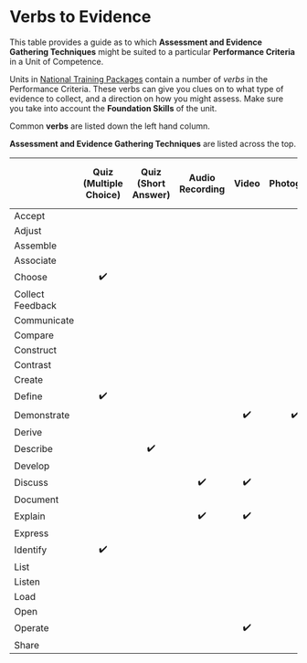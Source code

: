 # Verbs to Evidence
This table provides a guide as to which **Assessment and Evidence Gathering Techniques** might be suited to a particular **Performance Criteria** in a Unit of Competence.

Units in [National Training Packages](https://training.gov.au/Search/Training?SearchTitleOrCode=&IncludeSupersededData=false&TypeAllTrainingComponents=false&TypeTrainingPackages=true&TypeTrainingPackages=false&TypeQualifications=false&TypeAccreditedCourses=false&TypeModule=false&TypeUnitsOfCompetency=false&TypeUnitContextualisations=false&TypeSkillSets=false&nrtSearchSubmit=Search&AdvancedSearch=False&JavaScriptEnabled=true&educationLevel=-99&TaxonomyOccupation=&TaxonomyIndustrySector=&recognisedby=-99) contain a number of *verbs* in the Performance Criteria. These verbs can give you clues on to what type of evidence to collect, and a direction on how you might assess. Make sure you take into account the **Foundation Skills** of the unit.

Common **verbs** are listed down the left hand column.

**Assessment and Evidence Gathering Techniques** are listed across the top.

|                  | Quiz (Multiple Choice) | Quiz (Short Answer) | Audio Recording    | Video              | Photograph         | Blog/Journal       | Asynchronous Discussion | Synchronous Discussion (Recorded) | Oral Questioning (Record Answers) | Observation (with supporting evidence) |
|------------------|:----------------------:|:-------------------:|:------------------:|:------------------:|:------------------:|:------------------:|:-----------------------:|:---------------------------------:|:---------------------------------:|:--------------------------------------:|
| Accept           |                        |                     |                    |                    |                    |                    |                         |                                   |                                   |                                        |
| Adjust           |                        |                     |                    |                    |                    |                    |                         |                                   |                                   |                                        |
| Assemble         |                        |                     |                    |                    |                    |                    |                         |                                   |                                   |                                        |
| Associate        |                        |                     |                    |                    |                    |                    |                         |                                   |                                   |                                        |
| Choose           | :heavy_check_mark:     |                     |                    |                    |                    |                    |                         |                                   |                                   |                                        |
| Collect Feedback |                        |                     |                    |                    |                    |                    |                         |                                   |                                   |                                        |
| Communicate      |                        |                     |                    |                    |                    |                    |                         |                                   |                                   |                                        |
| Compare          |                        |                     |                    |                    |                    |                    |                         |                                   |                                   |                                        |
| Construct        |                        |                     |                    |                    |                    |                    |                         |                                   |                                   |                                        |
| Contrast         |                        |                     |                    |                    |                    |                    |                         |                                   |                                   |                                        |
| Create           |                        |                     |                    |                    |                    |                    |                         |                                   |                                   |                                        |
| Define           | :heavy_check_mark:     |                     |                    |                    |                    |                    |                         |                                   |                                   |                                        |
| Demonstrate      |                        |                     |                    | :heavy_check_mark: | :heavy_check_mark: |                    |                         |                                   |                                   |                                        |
| Derive           |                        |                     |                    |                    |                    |                    |                         |                                   |                                   |                                        |
| Describe         |                        | :heavy_check_mark:  |                    |                    |                    |                    |                         |                                   |                                   |                                        |
| Develop          |                        |                     |                    |                    |                    |                    |                         |                                   |                                   |                                        |
| Discuss          |                        |                     | :heavy_check_mark: | :heavy_check_mark: |                    | :heavy_check_mark: | :heavy_check_mark:      | :heavy_check_mark:                |                                   |                                        |
| Document         |                        |                     |                    |                    |                    |                    |                         |                                   |                                   |                                        |
| Explain          |                        |                     | :heavy_check_mark: | :heavy_check_mark: |                    | :heavy_check_mark: | :heavy_check_mark:      | :heavy_check_mark:                | :heavy_check_mark:                |                                        |
| Express          |                        |                     |                    |                    |                    |                    |                         |                                   |                                   |                                        |
| Identify         | :heavy_check_mark:     |                     |                    |                    |                    |                    |                         |                                   |                                   |                                        |
| List             |                        |                     |                    |                    |                    |                    |                         |                                   |                                   |                                        |
| Listen           |                        |                     |                    |                    |                    |                    |                         |                                   |                                   |                                        |
| Load             |                        |                     |                    |                    |                    |                    |                         |                                   |                                   |                                        |
| Open             |                        |                     |                    |                    |                    |                    |                         |                                   |                                   |                                        |
| Operate          |                        |                     |                    | :heavy_check_mark: |                    |                    |                         |                                   |                                   | :heavy_check_mark:                     |
| Share            |                        |                     |                    |                    |                    |                    |                         |                                   |                                   |                                        |
